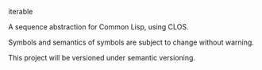 iterable

A sequence abstraction for Common Lisp, using CLOS.

Symbols and semantics of symbols are subject to change without warning.

This project will be versioned under semantic versioning.

